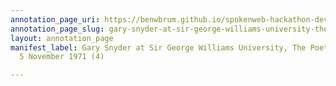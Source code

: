 ```yaml
---
annotation_page_uri: https://benwbrum.github.io/spokenweb-hackathon-development/annotations/gary-snyder-at-sir-george-williams-university-the-poetry-series-5-november-1971-4--canvas-1-richard--dick--sommer.json
annotation_page_slug: gary-snyder-at-sir-george-williams-university-the-poetry-series-5-november-1971-4--canvas-1-richard--dick--sommer
layout: annotation_page
manifest_label: Gary Snyder at Sir George Williams University, The Poetry Series,
  5 November 1971 (4)

---
```

